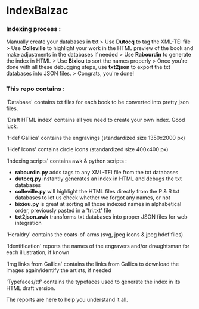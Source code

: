 # IndexBalzac

### Indexing process :
Manually create your databases in txt > Use **Dutocq** to tag the XML-TEI file > Use **Colleville** to highlight your work in the HTML preview of the book and make adjustments in the databases if needed > Use **Rabourdin** to generate the index in HTML > Use **Bixiou** to sort the names properly > Once you're done with all these debugging steps, use **txt2json** to export the txt databases into JSON files. > Congrats, you're done!

### This repo contains :

'Database' contains txt files for each book to be converted into pretty json files.

'Draft HTML index' contains all you need to create your own index. Good luck.

'Hdef Gallica' contains the engravings (standardized size 1350x2000 px)

'Hdef Icons' contains circle icons (standardized size 400x400 px)

'Indexing scripts' contains awk & python scripts :

- **rabourdin.py** adds <persName> tags to any XML-TEI file from the txt databases
- **dutocq.py** instantly generates an index in HTML and debugs the txt databases
- **colleville.py** will highlight the HTML files directly from the P & R txt databases to let us check whether we forgot any names, or not
- **bixiou.py** is great at sorting all those indexed names in alphabetical order, previously pasted in a 'tri.txt' file
- **txt2json.awk** transforms txt databases into proper JSON files for web integration
  
 'Heraldry' contains the coats-of-arms (svg, jpeg icons & jpeg hdef files)

'Identification' reports the names of the engravers and/or draughtsman for each illustration, if known

'Img links from Gallica' contains the links from Gallica to download the images again/identify the artists, if needed

'Typefaces/ttf' contains the typefaces used to generate the index in its HTML draft version.

The reports are here to help you understand it all.
